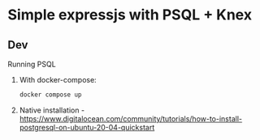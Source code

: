 # Simple expressjs with PSQL + Knex

## Dev

Running PSQL

1. With docker-compose:

   ```bash
   docker compose up
   ``` 

2. Native installation - https://www.digitalocean.com/community/tutorials/how-to-install-postgresql-on-ubuntu-20-04-quickstart
